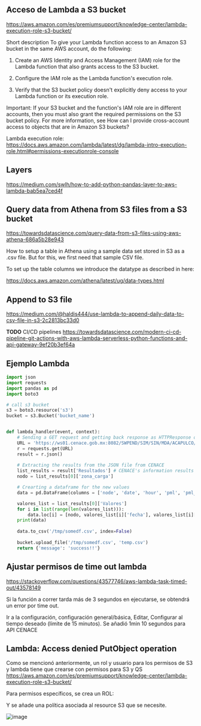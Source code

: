 
<h2>Acceso de Lambda a S3 bucket</h2>

https://aws.amazon.com/es/premiumsupport/knowledge-center/lambda-execution-role-s3-bucket/

Short description
To give your Lambda function access to an Amazon S3 bucket in the same AWS account, do the following:

1.    Create an AWS Identity and Access Management (IAM) role for the Lambda function that also grants access to the S3 bucket.

2.    Configure the IAM role as the Lambda function's execution role.

3.    Verify that the S3 bucket policy doesn't explicitly deny access to your Lambda function or its execution role.

Important: If your S3 bucket and the function's IAM role are in different accounts, then you must also grant the required permissions on the S3 bucket policy. For more information, see How can I provide cross-account access to objects that are in Amazon S3 buckets?

Lambda execution role: https://docs.aws.amazon.com/lambda/latest/dg/lambda-intro-execution-role.html#permissions-executionrole-console

<h2>Layers</h2>
 
 https://medium.com/swlh/how-to-add-python-pandas-layer-to-aws-lambda-bab5ea7ced4f
 
<h2>Query data from Athena from S3 files from a S3 bucket </h2>

https://towardsdatascience.com/query-data-from-s3-files-using-aws-athena-686a5b28e943

How to setup a table in Athena using a sample data set stored in S3 as a .csv file. But for this, we first need that sample CSV file.

To set up the table columns we introduce the datatype as described in here:

https://docs.aws.amazon.com/athena/latest/ug/data-types.html

  
<h2>Append to S3 file </h2>
  
 https://medium.com/@haldis444/use-lambda-to-append-daily-data-to-csv-file-in-s3-2c2813bc33d0

**TODO** CI/CD pipelines https://towardsdatascience.com/modern-ci-cd-pipeline-git-actions-with-aws-lambda-serverless-python-functions-and-api-gateway-9ef20b3ef64a


<h2> Ejemplo Lambda </h2>

~~~python
import json
import requests
import pandas as pd
import boto3

# call s3 bucket
s3 = boto3.resource('s3')
bucket = s3.Bucket('bucket_name')


def lambda_handler(event, context):
    # Sending a GET request and getting back response as HTTPResponse object.
    URL = 'https://ws01.cenace.gob.mx:8082/SWPEND/SIM/SIN/MDA/ACAPULCO/2019/04/19/2019/04/19/JSON'
    r = requests.get(URL)
    result = r.json()
    
    # Extracting the results from the JSON file from CENACE
    list_results = result['Resultados'] # CENACE's information results
    nodo = list_results[0]['zona_carga']

    # Crearting a dataframe for the new values 
    data = pd.DataFrame(columns = ['node', 'date', 'hour', 'pml', 'pml_ene', 'pml_per', 'pml_cng', 'type'])

    valores_list = list_results[0]['Valores']
    for i in list(range(len(valores_list))):
        data.loc[i] = [nodo, valores_list[i]['fecha'], valores_list[i]['hora'],valores_list[i]['pz'],valores_list[i]['pz_ene'],valores_list[i]['pz_per'],valores_list[i]['pz_cng'], 'MDA']
    print(data)
    
    data.to_csv('/tmp/somedf.csv', index=False)
    
    bucket.upload_file('/tmp/somedf.csv', 'temp.csv')
    return {'message': 'success!!'}
~~~

 
<h2>Ajustar permisos de time out lambda</h2>
  
https://stackoverflow.com/questions/43577746/aws-lambda-task-timed-out/43578149

Si la función a correr tarda más de 3 segundos en ejecutarse, se obtendrá un error por time out. 

Ir a la configuración, configuración general/básica, Editar, Configurar al tiempo deseado (límite de 15 minutos). Se añadió 1min 10 segundos para API CENACE

<h2>Lambda: Access denied PutObject operation</h2>

Como se mencionó anteriormente, un rol y usuario para los permisos de S3 y  lambda tiene que crearse con permisos para S3 y QS
https://aws.amazon.com/es/premiumsupport/knowledge-center/lambda-execution-role-s3-bucket/

Para permisos específicos, se crea un ROL: 

Y se añade una política asociada al resource S3 que se necesite. 

![image](https://user-images.githubusercontent.com/33365899/170792403-bec1e64a-2a5b-4980-b11b-bd65a8871419.png)





